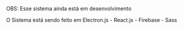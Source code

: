 OBS: Esse sistema ainda está em desenvolvimento

O Sistema está sendo feito em Electron.js - React.js - Firebase - Sass
